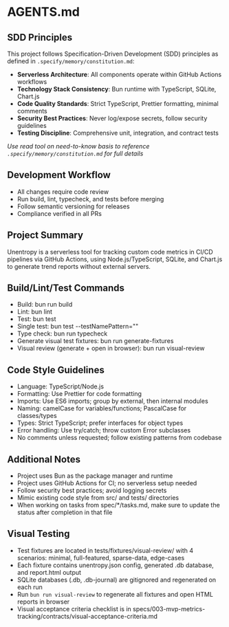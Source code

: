# AGENTS.md

## SDD Principles

This project follows Specification-Driven Development (SDD) principles as defined in `.specify/memory/constitution.md`:

- **Serverless Architecture**: All components operate within GitHub Actions workflows
- **Technology Stack Consistency**: Bun runtime with TypeScript, SQLite, Chart.js
- **Code Quality Standards**: Strict TypeScript, Prettier formatting, minimal comments
- **Security Best Practices**: Never log/expose secrets, follow security guidelines
- **Testing Discipline**: Comprehensive unit, integration, and contract tests

_Use read tool on need-to-know basis to reference `.specify/memory/constitution.md` for full details_

## Development Workflow

- All changes require code review
- Run build, lint, typecheck, and tests before merging
- Follow semantic versioning for releases
- Compliance verified in all PRs

## Project Summary

Unentropy is a serverless tool for tracking custom code metrics in CI/CD pipelines via GitHub Actions, using Node.js/TypeScript, SQLite, and Chart.js to generate trend reports without external servers.

## Build/Lint/Test Commands

- Build: bun run build
- Lint: bun lint
- Test: bun test
- Single test: bun test --testNamePattern="<test name>"
- Type check: bun run typecheck
- Generate visual test fixtures: bun run generate-fixtures
- Visual review (generate + open in browser): bun run visual-review

## Code Style Guidelines

- Language: TypeScript/Node.js
- Formatting: Use Prettier for code formatting
- Imports: Use ES6 imports; group by external, then internal modules
- Naming: camelCase for variables/functions; PascalCase for classes/types
- Types: Strict TypeScript; prefer interfaces for object types
- Error handling: Use try/catch; throw custom Error subclasses
- No comments unless requested; follow existing patterns from codebase

## Additional Notes

- Project uses Bun as the package manager and runtime
- Project uses GitHub Actions for CI; no serverless setup needed
- Follow security best practices; avoid logging secrets
- Mimic existing code style from src/ and tests/ directories
- When working on tasks from spec/\*/tasks.md, make sure to update the status after completion in that file

## Visual Testing

- Test fixtures are located in tests/fixtures/visual-review/ with 4 scenarios: minimal, full-featured, sparse-data, edge-cases
- Each fixture contains unentropy.json config, generated .db database, and report.html output
- SQLite databases (.db, .db-journal) are gitignored and regenerated on each run
- Run `bun run visual-review` to regenerate all fixtures and open HTML reports in browser
- Visual acceptance criteria checklist is in specs/003-mvp-metrics-tracking/contracts/visual-acceptance-criteria.md
